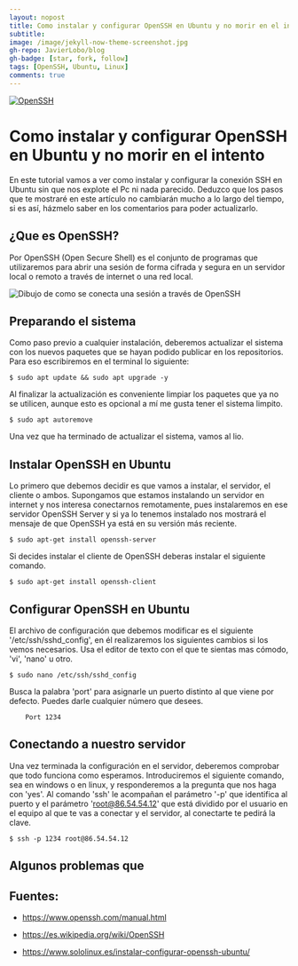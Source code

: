 ```yaml
---
layout: nopost
title: Como instalar y configurar OpenSSH en Ubuntu y no morir en el intento
subtitle: 
image: /image/jekyll-now-theme-screenshot.jpg
gh-repo: JavierLobo/blog
gh-badge: [star, fork, follow]
tags: [OpenSSH, Ubuntu, Linux]
comments: true
---
```

[![OpenSSH](../images/portada-openssh.gif "Portada del artículo de OpenSSH")](#)

# Como instalar y configurar OpenSSH en Ubuntu y no morir en el intento
En este tutorial vamos a ver como instalar y configurar la conexión SSH en Ubuntu sin que nos explote el Pc ni nada parecido. Deduzco que los pasos que te mostraré en este artículo no cambiarán mucho a lo largo del tiempo, si es así, házmelo saber en los comentarios para poder actualizarlo.

## ¿Que es OpenSSH?
Por OpenSSH (Open Secure Shell) es el conjunto de programas que utilizaremos para abrir una sesión de forma cifrada y segura en un servidor local o remoto a través de internet o una red local.

![](../images/ssh.jpg "Dibujo de como se conecta una sesión a través de OpenSSH") 

## Preparando el sistema
Como paso previo a cualquier instalación, deberemos actualizar el sistema con los nuevos paquetes que se hayan podido publicar en los repositorios. Para eso escribiremos en el terminal lo siguiente:

    $ sudo apt update && sudo apt upgrade -y

Al finalizar la actualización es conveniente limpiar los paquetes que ya no se utilicen, aunque esto es opcional a mí me gusta tener el sistema limpito.

    $ sudo apt autoremove

Una vez que ha terminado de actualizar el sistema, vamos al lio. 

## Instalar OpenSSH en Ubuntu
Lo primero que debemos decidir es que vamos a instalar, el servidor, el cliente o ambos. Supongamos que estamos instalando un servidor en internet y nos interesa conectarnos remotamente, pues instalaremos en ese servidor OpenSSH Server y si ya lo tenemos instalado nos mostrará el mensaje de que OpenSSH ya está en su versión más reciente.

    $ sudo apt-get install openssh-server

Si decides instalar el cliente de OpenSSH deberas instalar el siguiente comando.

    $ sudo apt-get install openssh-client

## Configurar OpenSSH en Ubuntu
El archivo de configuración que debemos modificar es el siguiente '/etc/ssh/sshd_config', en él realizaremos los siguientes cambios si los vemos necesarios. Usa el editor de texto con el que te sientas mas cómodo, 'vi', 'nano' u otro.

    $ sudo nano /etc/ssh/sshd_config

Busca la palabra 'port' para asignarle un puerto distinto al que viene por defecto. Puedes darle cualquier número que desees.

        Port 1234

## Conectando a nuestro servidor
Una vez terminada la configuración en el servidor, deberemos comprobar que todo funciona como esperamos. Introduciremos el siguiente comando, sea en windows o en linux, y responderemos a la pregunta que nos haga con 'yes'. Al comando 'ssh' le acompañan el parámetro '-p' que identifica al puerto y el parámetro 'root@86.54.54.12' que está dividido por el usuario en el equipo al que te vas a conectar y el servidor, al conectarte te pedirá la clave.

    $ ssh -p 1234 root@86.54.54.12

## Algunos problemas que 
###  


## Fuentes:
- https://www.openssh.com/manual.html

- https://es.wikipedia.org/wiki/OpenSSH

- https://www.sololinux.es/instalar-configurar-openssh-ubuntu/
